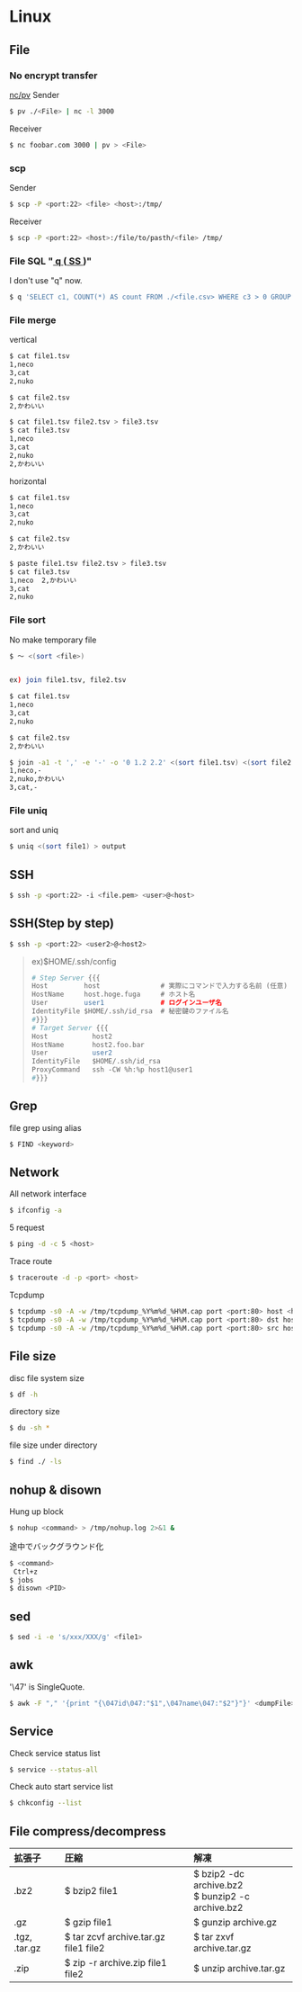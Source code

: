 Linux
===

## File

### No encrypt transfer

[nc/pv](http://blog.glidenote.com/blog/2014/12/02/using-netcat-for-file-transfers-with-pv/)
Sender
```bash
$ pv ./<File> | nc -l 3000
```

Receiver
```bash
$ nc foobar.com 3000 | pv > <File>
```

### scp

Sender
```bash
$ scp -P <port:22> <file> <host>:/tmp/
```

Receiver
```bash
$ scp -P <port:22> <host>:/file/to/pasth/<file> /tmp/
```

### File SQL "[ q ](https://github.com/harelba/q)([ SS ](http://www.slideshare.net/serima1/87php-lt))"

I don't use "q" now.
```bash
$ q 'SELECT c1, COUNT(*) AS count FROM ./<file.csv> WHERE c3 > 0 GROUP BY c1'
```

### File merge

vertical
```bash
$ cat file1.tsv
1,neco
3,cat
2,nuko

$ cat file2.tsv
2,かわいい

$ cat file1.tsv file2.tsv > file3.tsv
$ cat file3.tsv
1,neco
3,cat
2,nuko
2,かわいい
```

horizontal
```bash
$ cat file1.tsv
1,neco
3,cat
2,nuko

$ cat file2.tsv
2,かわいい

$ paste file1.tsv file2.tsv > file3.tsv
$ cat file3.tsv
1,neco  2,かわいい
3,cat   
2,nuko  
```

### File sort

No make temporary file
```bash
$ 〜 <(sort <file>)


ex) join file1.tsv, file2.tsv

$ cat file1.tsv
1,neco
3,cat
2,nuko

$ cat file2.tsv
2,かわいい

$ join -a1 -t ',' -e '-' -o '0 1.2 2.2' <(sort file1.tsv) <(sort file2.tsv)
1,neco,-
2,nuko,かわいい
3,cat,-
```

### File uniq

sort and uniq
```bash
$ uniq <(sort file1) > output
```

## SSH

```bash
$ ssh -p <port:22> -i <file.pem> <user>@<host>
```

## SSH(Step by step)

```bash
$ ssh -p <port:22> <user2>@<host2>
```
> ex)$HOME/.ssh/config
> ```apache
> # Step Server {{{
> Host         host               # 実際にコマンドで入力する名前 (任意)
> HostName     host.hoge.fuga     # ホスト名
> User         user1              # ログインユーザ名
> IdentityFile $HOME/.ssh/id_rsa  # 秘密鍵のファイル名
> #}}}
> # Target Server {{{
> Host           host2
> HostName       host2.foo.bar
> User           user2
> IdentityFile   $HOME/.ssh/id_rsa
> ProxyCommand   ssh -CW %h:%p host1@user1
> #}}}
> ```

## Grep

file grep using alias
```bash
$ FIND <keyword>
```

## Network

All network interface
```bash
$ ifconfig -a
```

5 request
```bash
$ ping -d -c 5 <host>
```

Trace route
```bash
$ traceroute -d -p <port> <host>
```

Tcpdump
```bash
$ tcpdump -s0 -A -w /tmp/tcpdump_%Y%m%d_%H%M.cap port <port:80> host <host>
$ tcpdump -s0 -A -w /tmp/tcpdump_%Y%m%d_%H%M.cap port <port:80> dst host <host>
$ tcpdump -s0 -A -w /tmp/tcpdump_%Y%m%d_%H%M.cap port <port:80> src host <host>
```

## File size

disc file system size
```bash
$ df -h
```

directory size
```bash
$ du -sh *
```

file size under directory
```bash
$ find ./ -ls
```

## nohup & disown

Hung up block
```bash
$ nohup <command> > /tmp/nohup.log 2>&1 &
```
途中でバックグラウンド化
```bash
$ <command>
 Ctrl+z
$ jobs
$ disown <PID>
```

## sed

```bash
$ sed -i -e 's/xxx/XXX/g' <file1>
```

## awk

'\47' is SingleQuote.
```bash
$ awk -F "," '{print "{\047id\047:"$1",\047name\047:"$2"}"}' <dumpFile>.csv > /tmp/<dumpFile>_result.csv
```

## Service

Check service status list
```bash
$ service --status-all
```

Check auto start service list
```bash
$ chkconfig --list
```

## File compress/decompress

| 拡張子       | 圧縮                                  | 解凍                                                   |
| :------------| :------------------------------------ | :----------------------------------------------------- |
|.bz2          | $ bzip2    file1                      | $ bzip2 -dc  archive.bz2<br />$ bunzip2 -c archive.bz2 |
|.gz           | $ gzip     file1                      | $ gunzip     archive.gz                                |
|.tgz, .tar.gz | $ tar zcvf archive.tar.gz file1 file2 | $ tar zxvf   archive.tar.gz                            |
|.zip          | $ zip -r   archive.zip    file1 file2 | $ unzip      archive.tar.gz                            |
